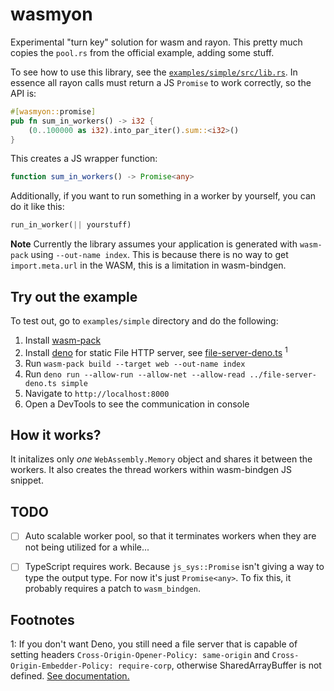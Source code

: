 # wasmyon

Experimental "turn key" solution for wasm and rayon. This pretty much copies the `pool.rs` from the official example, adding some stuff.

To see how to use this library, see the [`examples/simple/src/lib.rs`](./examples/simple/src/lib.rs). In essence all rayon calls must return a JS `Promise` to work correctly, so the API is: 

```rust
#[wasmyon::promise]
pub fn sum_in_workers() -> i32 {
    (0..100000 as i32).into_par_iter().sum::<i32>()
}
```

This creates a JS wrapper function:

```typescript
function sum_in_workers() -> Promise<any>
```

Additionally, if you want to run something in a worker by yourself, you can do it like this:

```rust
run_in_worker(|| yourstuff)
```

**Note** Currently the library assumes your application is generated with
`wasm-pack` using `--out-name index`. This is because there is no way to get
`import.meta.url` in the WASM, this is a limitation in wasm-bindgen.

## Try out the example

To test out, go to `examples/simple` directory and do the following:

1. Install [wasm-pack](https://github.com/rustwasm/wasm-pack)
2. Install [deno](https://deno.land/) for static File HTTP server, see [file-server-deno.ts](./examples/file-server-deno.ts) <sup>1</sup>
3. Run `wasm-pack build --target web --out-name index`
4. Run `deno run --allow-run --allow-net --allow-read ../file-server-deno.ts
   simple`
5. Navigate to `http://localhost:8000`
6. Open a DevTools to see the communication in console

## How it works?

It initalizes only _one_ `WebAssembly.Memory` object and shares it between the
workers. It also creates the thread workers within wasm-bindgen JS snippet.

## TODO


- [ ] Auto scalable worker pool, so that it terminates workers when they are not
      being utilized for a while...
- [ ] TypeScript requires work. Because `js_sys::Promise` isn't giving a way to
      type the output type. For now it's just `Promise<any>`. To fix this, it
      probably requires a patch to `wasm_bindgen`.


## Footnotes

1: If you don't want Deno, you still need a file server that is capable of setting headers `Cross-Origin-Opener-Policy: same-origin` and `Cross-Origin-Embedder-Policy: require-corp`, otherwise SharedArrayBuffer is not defined. [See documentation.](https://developer.mozilla.org/en-US/docs/Web/JavaScript/Reference/Global_Objects/SharedArrayBuffer)
